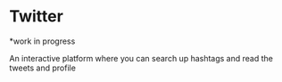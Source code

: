 # Twitter
*work in progress

An interactive platform where you can search up hashtags and read the tweets and profile
